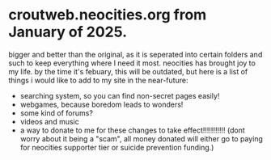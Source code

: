 # croutweb.neocities.org from January of 2025.
bigger and better than the original, as it is seperated into certain folders and such to keep everything where I need it most.
neocities has brought joy to my life.
by the time it's febuary, this will be outdated, but here is a list of things i would like to add to my site in the near-future:

- searching system, so you can find non-secret pages easily!
- webgames, because boredom leads to wonders!
- some kind of forums?
- videos and music
- a way to donate to me for these changes to take effect!!!!!!!!!!! (dont worry about it being a "scam", all money donated will either go to paying for neocities supporter tier or suicide prevention funding.)
